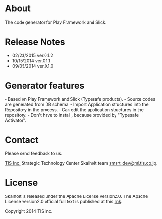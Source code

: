 # About

The code generator for Play Framework and Slick.

# Release Notes

- 02/23/2015 ver.0.1.2
- 10/15/2014 ver.0.1.1
- 09/05/2014 ver.0.1.0

# Generator features

‐ Based on Play Framework and Slick (Typesafe products).
‐ Source codes are generated from DB schema.
‐ Import Application structures into the Repository in the process.
‐ Can edit the application structures in the repository.
‐ Don't have to install , because provided by  "Typesafe Activator".

# Contact

Please send feedback to us.

[TIS Inc.](http://www.tis.com/)
Strategic Technology Center
Skalholt team
<smart_dev@ml.tis.co.jp>.

# License

Skalholt is released under the Apache License version2.0.
The Apache License version2.0 official full text is published at this [link](http://www.apache.org/licenses/LICENSE-2.0.html).

Copyright 2014 TIS Inc.